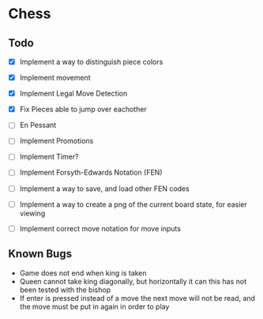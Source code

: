 # Chess

## Todo
- [x] Implement a way to distinguish piece colors
- [x] Implement movement
- [x] Implement Legal Move Detection
- [x] Fix Pieces able to jump over eachother
- [ ] En Pessant
- [ ] Implement Promotions
- [ ] Implement Timer?
- [ ] Implement Forsyth-Edwards Notation (FEN)
- [ ] Implement a way to save, and load other FEN codes
- [ ] Implement a way to create a png of the current board state, for easier viewing
- [ ] Implement correct move notation for move inputs


## Known Bugs
- Game does not end when king is taken
- Queen cannot take king diagonally, but horizontally it can this has not been tested with the bishop
- If enter is pressed instead of a move the next move will not be read, and the move must be put in again in order to play

